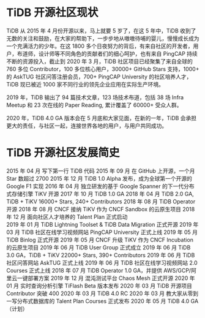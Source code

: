 # TiDB 开源社区现状

TiDB 从 2015 年 4 月份开源以来，马上就要 5 岁了，在这 5 年中，TiDB 收到了无数的关注和鼓励，在大家的帮助下，一步步地从嗷嗷待哺的婴儿，慢慢成长成为一个充满活力的少年。在这 1800 多个日夜努力的背后，有来自社区的开发者，用户，布道师，设计师等不同角色的贡献者们的细心呵护，也有来自 PingCAP 持续不断的资源投入，截止到 2020 年 3 月，TiDB 社区项目已经聚集了来自全球的 760 多位 Contributor，100 多位核心用户，30000+ GitHub Stars 支持，1000+ 的 AskTUG 社区问答注册会员，700+ PingCAP University 的社区培养人才，TiDB 现已被近 1000 家不同行业的领先企业应用在实际生产环境。

2019 年，TiDB 输出了 94 篇技术文章，123 场技术布道，包括 38 场 Infra Meetup 和 23 次在线的 Paper Reading, 累计覆盖了 60000+ 受众人群。

2020 年，TiDB 4.0 GA 版本会在 5 月底和大家见面，在新的一年，TiDB 会承担更大的责任，与社区一起，连接世界各地的用户，与用户共同成功。

# TiDB 开源社区发展简史

2015 年 04 月		写下第一行 TiDB 代码
2015 年 09 月		在 GitHub 上开源，一个月 Star 数超过 2700
2015 年 12 月		TiDB 1.0 Alpha 发布，成为全球第一个开源的 Google F1 实现
2016 年 04 月		独立研发的基于 Google Spanner 的下一代分布式存储引擎 TiKV 开源
2017 年 10 月		TiDB 1.0 GA
2018 年 04 月		TiDB 2.0 GA, TiDB + TiKV 16000+ Stars, 240+ Contributors
2018 年 08 月		TiDB Operator 开源
2018 年 08 月		CNCF 接纳 TiKV 作为 CNCF Sandbox 的云原生项目
2018 年 12 月		面向社区人才培养的 Talent Plan 正式启动  
2019 年 01 月		TiDB Lightning Toolset & TiDB Data Migration 正式开源
2019 年 03 月		TiDB 社区在线学习视频网站 PingCAP University 正式上线 
2019 年 05 月		TiDB Binlog 正式开源
2019 年 05 月		CNCF 升级 TiKV 作为 CNCF Incubation 的云原生项目
2019 年 06 月		TiDB User Group 正式成立
2019 年 06 月		TiDB 3.0 GA，TiDB + TiKV 22000+ Stars, 390+ Contributors
2019 年 06 月		TiDB 社区问答网站 AskTUG 正式上线
2019 年 06 月		TiDB 社区在线学习视频网站 2.0 Courses 正式上线
2018 年 07 月		TiDB Operator 1.0 GA，并提供 AWS/GCP/阿里云一键部署方案
2019 年 12 月		混沌测试平台 Chaos Mesh 正式开源
2020 年 01 月		实时查询分析引擎 TiFlash Beta 版本发布
2020 年 03 月		TiDB 开源项目 Contributor 突破 400
2020 年 03 月		TiDB 4.0 RC
2020 年 03 月		教大家从零到一写分布式数据库的 Talent Plan Courses 正式发布
2020 年 05 月		TiDB 4.0 GA（计划） 

